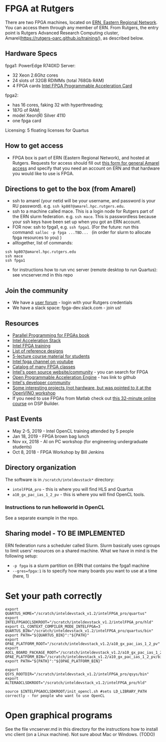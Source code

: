 # FPGA at Rutgers

There are two FPGA machines, located on [ERN, Eastern Regional Network](http://ern.hpc.rutgers.edu/). You can access them through any member of ERN. From Rutgers, the entry point is Rutgers Advanced Research Computing cluster, Amarel(https://rutgers-oarc.github.io/training/), as described below.

## Hardware Specs

fpga1: PowerEdge R740XD Server: 

- 32 Xeon 2.6Ghz cores 
- 24 slots of 32GB RDIMMs (total 768Gb RAM) 
- 4 FPGA cards [Intel FPGA Programmable Acceleration Card](https://www.intel.com/content/www/us/en/programmable/products/boards_and_kits/dev-kits/altera/acceleration-card-arria-10-gx.html)

fpga2: 

- has 16 cores, faking 32 with hyperthreading; 
- 187G of RAM; 
- model Xeon(R) Silver 4110
- one fpga card

Licensing: 5 floating licenses for Quartus

## How to get access

- FPGA box is part of ERN (Eastern Regional Network), and hosted at Rutgers. Requests for access should fill out [this form for general Amarel access](https://oarc.rutgers.edu/access/) and specify that you need an account on ERN and that hardware you would like to use is FPGA. 

## Directions to get to the box (from Amarel)

- ssh to amarel (your netid will be your username, and password is your RU password). e.g. `ssh kp807@amarel.hpc.rutgers.edu`. 
- ssh to a machine called mace. This is a login node for Rutgers part of the ERN slurm federation. e.g. `ssh mace`. This is passwordless because your ssh keys have been set up when you got an ERN account. 
- FOR now: ssh to fpga1, e.g. `ssh fpga1`. (For the future: run this command: `salloc -p fpga ...TBD... `  (in order for slurm to allocate fpga resources to you) )
- alltogether, list of commands: 
```
ssh kp807@amarel.hpc.rutgers.edu
ssh mace
ssh fpga1
```
- for instructions how to run vnc server (remote desktop to run Quartus): see vncserver.md in this repo

## Join the community 

- We have a [user forum](https://ask.oarc.rutgers.edu/questions/) - login with your Rutgers credentials
- We have a slack space: fpga-dev.slack.com - join us! 

## Resources

- [Parallel Programming for FPGAs book](http://kastner.ucsd.edu/hlsbook/)
- [Intel Acceleration Stack](https://www.intel.com/content/www/us/en/programmable/solutions/acceleration-hub/acceleration-stack.html)
- [Intel FPGA training](https://www.intel.com/content/www/us/en/programmable/solutions/acceleration-hub/knowledge-center.html)
- [List of reference designs](https://www.intel.com/content/www/us/en/programmable/products/design-software/embedded-software-developers/opencl/support.html#ref-designs)
- [5-lecture course material for students](https://software.intel.com/en-us/ai-academy/students/kits/dl-inference-fpga)
- [Intel fpga channel on youtube](https://www.youtube.com/channel/UC0wEPiFb0J6AZZ3oPXRoRpw)
- [Catalog of many FPGA classes](https://www.intel.com/content/www/us/en/programmable/support/training/catalog.html)
- [Intel's open source website/community](https://01.org/)  - you can search for FPGA
- [Open Programmable Acceleration Engine](https://01.org/opae) - has link to github
- [Intel's developer community](https://devmesh.intel.com/)
- [Some interesting projects (not hardware, but was pointed to it at the OpenVINO workshop](https://github.com/IntelLabs) 
- If you need to use FPGAs from Matlab check out [this 32-minute online course](https://www.intel.com/content/www/us/en/programmable/support/training/course/odspintro.html) on DSP Builder. 

## Past Events

- May 2-5, 2019 - Intel OpenCL training attended by 5 people
- Jan 18, 2019 - FPGA brown bag lunch
- Nov xx, 2018 - AI on PC workshop (for engineering undergraduate students)
- Oct 8, 2018 - FPGA Workshop by Bill Jenkins

## Directory organization

The software is in `/scratch/inteldevstack*`  directory: 

- `intelFPGA_pro`  - this is where you will find HLS and Quartus
- `a10_gx_pac_ias_1_2_pv` - this is where you will find OpenCL tools. 

### Instructions to run helloworld in OpenCL

See a separate example in the repo. 

## Sharing model - TO BE IMPLEMENTED

ERN federation runs a scheduler called Slurm. Slurm basically uses cgroups to limit users' resources on a shared machine. What we have in mind is the following setup: 
- `-p fpga` is a slurm partition on ERN that contains the fpga1 machine
- `--gres=fpga:1` is to specify how many boards you want to use at a time (here, 1)


# Set your path correctly 

```
export QUARTUS_HOME="/scratch/inteldevstack_v1.2/intelFPGA_pro/quartus"
export INTELFPGAOCLSDKROOT="/scratch/inteldevstack_v1.2/intelFPGA_pro/hld"
export CL_CONTEXT_COMPILER_MODE_INTELFPGA=3
QUARTUS_BIN="/scratch/inteldevstack_v1.2/intelFPGA_pro/quartus/bin"
export PATH="${QUARTUS_BIN}":"${PATH}"
export OPAE_PLATFORM_ROOT="/scratch/inteldevstack_v1.2/a10_gx_pac_ias_1_2_pv"
export AOCL_BOARD_PACKAGE_ROOT="/scratch/inteldevstack_v1.2/a10_gx_pac_ias_1_2_pv/opencl/opencl_bsp"
OPAE_PLATFORM_BIN="/scratch/inteldevstack_v1.2/a10_gx_pac_ias_1_2_pv/bin"
export PATH="${PATH}":"${OPAE_PLATFORM_BIN}"

export  QSYS_ROOTDIR="/scratch/inteldevstack_v1.2/intelFPGA_pro/qsys/bin"
export ALTERAOCLSDKROOT="/scratch/inteldevstack_v1.2/intelFPGA_pro/hld"

source $INTELFPGAOCLSDKROOT/init_opencl.sh #sets LD_LIBRARY_PATH correctly - for people who want to use OpenCL
```

# Open graphical programs

See the file vncserver.md in this directory for the instructions how to install vnc client (on a Linux machine). Not sure about Mac or Windows. (TODO)
